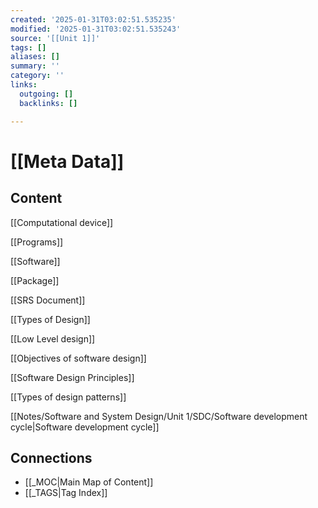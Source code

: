 ```yaml
---
created: '2025-01-31T03:02:51.535235'
modified: '2025-01-31T03:02:51.535243'
source: '[[Unit 1]]'
tags: []
aliases: []
summary: ''
category: ''
links:
  outgoing: []
  backlinks: []

---
```


# [[Meta Data]]

## Content

[[Computational device]]

[[Programs]]

[[Software]]

[[Package]]

[[SRS Document]]

[[Types of Design]]

[[Low Level design]]

[[Objectives of software design]]

[[Software Design Principles]] 

[[Types of design patterns]]

[[Notes/Software and System Design/Unit 1/SDC/Software development cycle|Software development cycle]]




## Connections
- [[_MOC|Main Map of Content]]
- [[_TAGS|Tag Index]]
